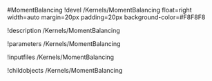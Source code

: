 <!-- MOOSE Object Documentation Stub: Remove this when content is added. -->
#MomentBalancing
!devel /Kernels/MomentBalancing float=right width=auto margin=20px padding=20px background-color=#F8F8F8

!description /Kernels/MomentBalancing

!parameters /Kernels/MomentBalancing

!inputfiles /Kernels/MomentBalancing

!childobjects /Kernels/MomentBalancing
